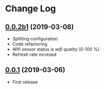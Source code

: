 # Change Log

## [0.0.2b1](https://github.com/marcogazzola/custom_components/tree/0.0.2b1) (2019-03-08)

- Splitting configuration
- Code refactoring
- Wifi sensor status is _wifi quality_ (0-100 %)
- Refresh rate incresed

## [0.0.1](https://github.com/marcogazzola/custom_components/tree/0.0.1) (2019-03-06)

- First release